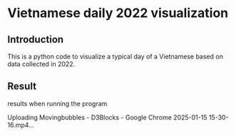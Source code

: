 <h1>Vietnamese daily 2022 visualization</h1>
<h2>Introduction</h2>
<p>This is a python code to visualize a typical day of a Vietnamese based on data collected in 2022.</p>
<h2>Result</h2>
<div>
  <p>results when running the program</p>
  <p>Uploading Movingbubbles - D3Blocks - Google Chrome 2025-01-15 15-30-16.mp4…</p>


</div>
